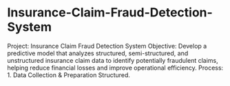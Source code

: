 # Insurance-Claim-Fraud-Detection-System
Project: Insurance Claim Fraud Detection System  Objective: Develop a predictive model that analyzes structured, semi-structured, and unstructured insurance claim data to identify potentially fraudulent claims, helping reduce financial losses and improve operational efficiency.  Process:  1. Data Collection &amp; Preparation  Structured.
